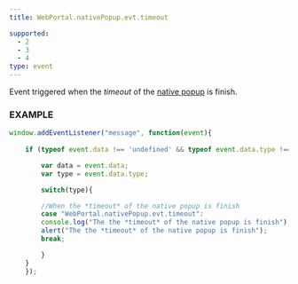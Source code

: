 ```yaml
---
title: WebPortal.nativePopup.evt.timeout

supported:
  - 2
  - 3
  - 4
type: event
---
```


Event triggered when the *timeout* of the [native popup](#api-WebPortal-nativePopup-open) is finish.

### EXAMPLE

```javascript
window.addEventListener("message", function(event){
	
	if (typeof event.data !== 'undefined' && typeof event.data.type !== 'undefined' ){

	    var data = event.data;
	    var type = event.data.type;

	    switch(type){

	    //When the *timeout* of the native popup is finish
	    case "WebPortal.nativePopup.evt.timeout":
		console.log("The the *timeout* of the native popup is finish");
		alert("The the *timeout* of the native popup is finish");
		break;

	    }
	}
    });
```